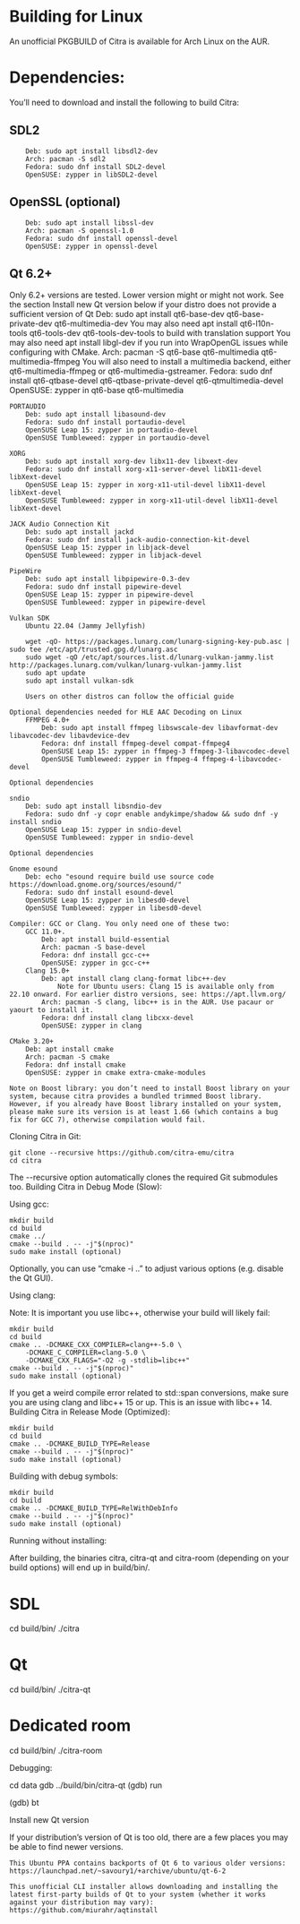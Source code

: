 # Building for Linux
An unofficial PKGBUILD of Citra is available for Arch Linux on the AUR.
# Dependencies:

You’ll need to download and install the following to build Citra:
## SDL2
        Deb: sudo apt install libsdl2-dev
        Arch: pacman -S sdl2
        Fedora: sudo dnf install SDL2-devel
        OpenSUSE: zypper in libSDL2-devel
## OpenSSL (optional)
        Deb: sudo apt install libssl-dev
        Arch: pacman -S openssl-1.0
        Fedora: sudo dnf install openssl-devel
        OpenSUSE: zypper in openssl-devel

## Qt 6.2+
Only 6.2+ versions are tested. Lower version might or might not work. See the section Install new Qt version below if your distro does not provide a sufficient version of Qt
Deb: sudo apt install qt6-base-dev qt6-base-private-dev qt6-multimedia-dev
            You may also need apt install qt6-l10n-tools qt6-tools-dev qt6-tools-dev-tools to build with translation support
            You may also need apt install libgl-dev if you run into WrapOpenGL issues while configuring with CMake.
        Arch: pacman -S qt6-base qt6-multimedia qt6-multimedia-ffmpeg
            You will also need to install a multimedia backend, either qt6-multimedia-ffmpeg or qt6-multimedia-gstreamer.
        Fedora: sudo dnf install qt6-qtbase-devel qt6-qtbase-private-devel qt6-qtmultimedia-devel
        OpenSUSE: zypper in qt6-base qt6-multimedia

    PORTAUDIO
        Deb: sudo apt install libasound-dev
        Fedora: sudo dnf install portaudio-devel
        OpenSUSE Leap 15: zypper in portaudio-devel
        OpenSUSE Tumbleweed: zypper in portaudio-devel

    XORG
        Deb: sudo apt install xorg-dev libx11-dev libxext-dev
        Fedora: sudo dnf install xorg-x11-server-devel libX11-devel libXext-devel
        OpenSUSE Leap 15: zypper in xorg-x11-util-devel libX11-devel libXext-devel
        OpenSUSE Tumbleweed: zypper in xorg-x11-util-devel libX11-devel libXext-devel

    JACK Audio Connection Kit
        Deb: sudo apt install jackd
        Fedora: sudo dnf install jack-audio-connection-kit-devel
        OpenSUSE Leap 15: zypper in libjack-devel
        OpenSUSE Tumbleweed: zypper in libjack-devel

    PipeWire
        Deb: sudo apt install libpipewire-0.3-dev
        Fedora: sudo dnf install pipewire-devel
        OpenSUSE Leap 15: zypper in pipewire-devel
        OpenSUSE Tumbleweed: zypper in pipewire-devel

    Vulkan SDK
        Ubuntu 22.04 (Jammy Jellyfish)

        wget -qO- https://packages.lunarg.com/lunarg-signing-key-pub.asc | sudo tee /etc/apt/trusted.gpg.d/lunarg.asc
        sudo wget -qO /etc/apt/sources.list.d/lunarg-vulkan-jammy.list http://packages.lunarg.com/vulkan/lunarg-vulkan-jammy.list
        sudo apt update
        sudo apt install vulkan-sdk

        Users on other distros can follow the official guide

    Optional dependencies needed for HLE AAC Decoding on Linux
        FFMPEG 4.0+
            Deb: sudo apt install ffmpeg libswscale-dev libavformat-dev libavcodec-dev libavdevice-dev
            Fedora: dnf install ffmpeg-devel compat-ffmpeg4
            OpenSUSE Leap 15: zypper in ffmpeg-3 ffmpeg-3-libavcodec-devel
            OpenSUSE Tumbleweed: zypper in ffmpeg-4 ffmpeg-4-libavcodec-devel

    Optional dependencies

    sndio
        Deb: sudo apt install libsndio-dev
        Fedora: sudo dnf -y copr enable andykimpe/shadow && sudo dnf -y install sndio
        OpenSUSE Leap 15: zypper in sndio-devel
        OpenSUSE Tumbleweed: zypper in sndio-devel

    Optional dependencies

    Gnome esound
        Deb: echo "esound require build use source code https://download.gnome.org/sources/esound/"
        Fedora: sudo dnf install esound-devel
        OpenSUSE Leap 15: zypper in libesd0-devel
        OpenSUSE Tumbleweed: zypper in libesd0-devel

    Compiler: GCC or Clang. You only need one of these two:
        GCC 11.0+.
            Deb: apt install build-essential
            Arch: pacman -S base-devel
            Fedora: dnf install gcc-c++
            OpenSUSE: zypper in gcc-c++
        Clang 15.0+
            Deb: apt install clang clang-format libc++-dev
                Note for Ubuntu users: Clang 15 is available only from 22.10 onward. For earlier distro versions, see: https://apt.llvm.org/
            Arch: pacman -S clang, libc++ is in the AUR. Use pacaur or yaourt to install it.
            Fedora: dnf install clang libcxx-devel
            OpenSUSE: zypper in clang

    CMake 3.20+
        Deb: apt install cmake
        Arch: pacman -S cmake
        Fedora: dnf install cmake
        OpenSUSE: zypper in cmake extra-cmake-modules

    Note on Boost library: you don’t need to install Boost library on your system, because citra provides a bundled trimmed Boost library. However, if you already have Boost library installed on your system, please make sure its version is at least 1.66 (which contains a bug fix for GCC 7), otherwise compilation would fail.

Cloning Citra in Git:
```
git clone --recursive https://github.com/citra-emu/citra
cd citra
```
The --recursive option automatically clones the required Git submodules too.
Building Citra in Debug Mode (Slow):

Using gcc:
```
mkdir build
cd build
cmake ../
cmake --build . -- -j"$(nproc)"
sudo make install (optional)
```
Optionally, you can use “cmake -i ..” to adjust various options (e.g. disable the Qt GUI).

Using clang:

Note: It is important you use libc++, otherwise your build will likely fail:
```
mkdir build
cd build
cmake .. -DCMAKE_CXX_COMPILER=clang++-5.0 \
	-DCMAKE_C_COMPILER=clang-5.0 \
	-DCMAKE_CXX_FLAGS="-O2 -g -stdlib=libc++"
cmake --build . -- -j"$(nproc)"
sudo make install (optional)
```
If you get a weird compile error related to std::span conversions, make sure you are using clang and libc++ 15 or up. This is an issue with libc++ 14.
Building Citra in Release Mode (Optimized):
```
mkdir build
cd build
cmake .. -DCMAKE_BUILD_TYPE=Release
cmake --build . -- -j"$(nproc)"
sudo make install (optional)
```
Building with debug symbols:
```
mkdir build
cd build
cmake .. -DCMAKE_BUILD_TYPE=RelWithDebInfo
cmake --build . -- -j"$(nproc)"
sudo make install (optional)
```
Running without installing:

After building, the binaries citra, citra-qt and citra-room (depending on your build options) will end up in build/bin/.

# SDL
cd build/bin/
./citra

# Qt
cd build/bin/
./citra-qt

# Dedicated room
cd build/bin/
./citra-room

Debugging:

cd data
gdb ../build/bin/citra-qt
(gdb) run

(gdb) bt

Install new Qt version

If your distribution’s version of Qt is too old, there are a few places you may be able to find newer versions.

    This Ubuntu PPA contains backports of Qt 6 to various older versions: https://launchpad.net/~savoury1/+archive/ubuntu/qt-6-2

    This unofficial CLI installer allows downloading and installing the latest first-party builds of Qt to your system (whether it works against your distribution may vary): https://github.com/miurahr/aqtinstall

